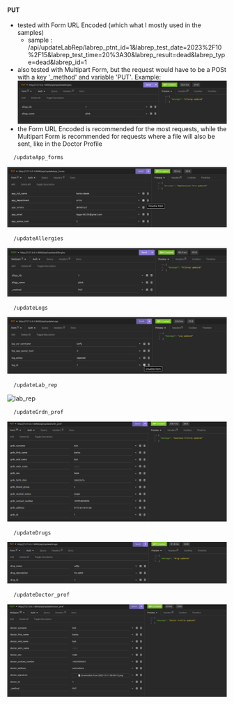 #### PUT
* tested with Form URL Encoded (which what I mostly used in the samples)
     * sample : /api/updateLabRep/labrep_ptnt_id=1&labrep_test_date=2023%2F10%2F15&labrep_test_time=20%3A30&labrep_result=dead&labrep_type=dead&labrep_id=1
* also tested with Multipart Form, but the request would have to be a POSt with a key '_method' and variable 'PUT'. Example:
![multipartform](screenshots/post-updateAllergies.png)
* the Form URL Encoded is recommended for the most requests, while the Multipart Form is recommended for requests where a file will also be sent, like in the Doctor Profile

```bash
  /updateApp_forms
```
![app_forms](screenshots/put-updateApp_forms.png)

```bash
  /updateAllergies
```
![allergies](screenshots/put-updateAllergies.png)

```bash
  /updateLogs
```
![logs](screenshots/put-updateLogs.png)

```bash
  /updateLab_rep
```
![lab_rep](screenshots/put-updateLab_rep.png)

```bash
  /updateGrdn_prof
```
![grdn_prof](screenshots/put-updateGrdn_prof.png)

```bash
  /updateDrugs
```
![drugs](screenshots/put-updateDrugs.png)

```bash
  /updateDoctor_prof
```
![doctor_prof](screenshots/put-updateDoctor_prof.png)